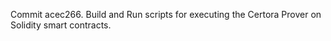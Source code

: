 Commit acec266.                    Build and Run scripts for executing the Certora Prover on Solidity smart contracts.
